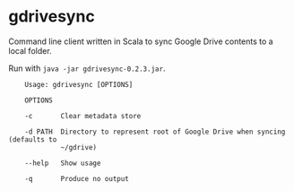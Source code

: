 # gdrivesync

Command line client written in Scala to sync Google Drive contents to a local folder.

Run with `java -jar gdrivesync-0.2.3.jar`.

```
    Usage: gdrivesync [OPTIONS]

    OPTIONS

    -c       Clear metadata store

    -d PATH  Directory to represent root of Google Drive when syncing (defaults to
             ~/gdrive)

    --help   Show usage

    -q       Produce no output
```
